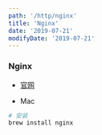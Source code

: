 ```yaml
---
path: '/http/nginx'
title: 'Nginx'
date: '2019-07-21'
modifyDate: '2019-07-21'
---
```


### Nginx

- [官网](https://nginx.org/)

- Mac

```bash
# 安装
brew install nginx
```
